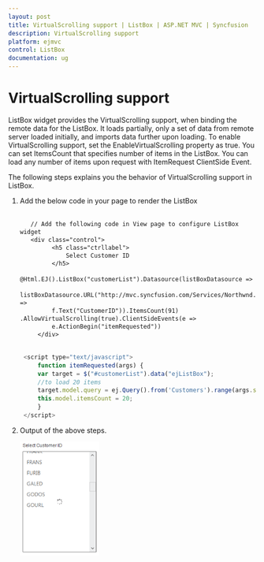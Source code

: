 ```yaml
---
layout: post
title: VirtualScrolling support | ListBox | ASP.NET MVC | Syncfusion
description: VirtualScrolling support 
platform: ejmvc
control: ListBox
documentation: ug
---
```


# VirtualScrolling support 

ListBox widget provides the VirtualScrolling support, when binding the remote data for the ListBox. It loads partially, only a set of data from remote server loaded initially, and imports data further upon loading. To enable VirtualScrolling support, set the EnableVirtualScrolling property as true. You can set ItemsCount that specifies number of items in the ListBox. You can load any number of items upon request with ItemRequest ClientSide Event.

The following steps explains you the behavior of VirtualScrolling support in ListBox.

1. Add the below code in your page to render the ListBox


   ~~~ cshtml
   
	  // Add the following code in View page to configure ListBox widget
	  <div class="control">  
			<h5 class="ctrllabel">
				Select Customer ID
			</h5>  
			@Html.EJ().ListBox("customerList").Datasource(listBoxDatasource =>
			listBoxDatasource.URL("http://mvc.syncfusion.com/Services/Northwnd.svc/")).Query("ej.Query().from('Customers')").ListBoxFields(f => 
			f.Text("CustomerID")).ItemsCount(91) .AllowVirtualScrolling(true).ClientSideEvents(e => 
			e.ActionBegin("itemRequested"))
		</div>
	
   ~~~
   
   
   ~~~ js
	<script type="text/javascript"> 
		function itemRequested(args) {
		var target = $("#customerList").data("ejListBox");
		//to load 20 items
		target.model.query = ej.Query().from('Customers').range(args.start, args.start + 20);
		this.model.itemsCount = 20; 
		}
	</script>
   ~~~
   



2. Output of the above steps.


   ![](Load-on-Demand-support_images/Load-on-Demand-support_img1.png)



